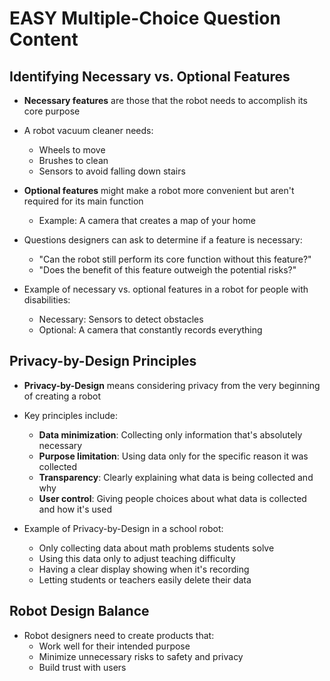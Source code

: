 # EASY Multiple-Choice Question Content

## Identifying Necessary vs. Optional Features

- **Necessary features** are those that the robot needs to accomplish its core purpose
- A robot vacuum cleaner needs:
  - Wheels to move
  - Brushes to clean
  - Sensors to avoid falling down stairs

- **Optional features** might make a robot more convenient but aren't required for its main function
  - Example: A camera that creates a map of your home

- Questions designers can ask to determine if a feature is necessary:
  - "Can the robot still perform its core function without this feature?"
  - "Does the benefit of this feature outweigh the potential risks?"

- Example of necessary vs. optional features in a robot for people with disabilities:
  - Necessary: Sensors to detect obstacles
  - Optional: A camera that constantly records everything

## Privacy-by-Design Principles

- **Privacy-by-Design** means considering privacy from the very beginning of creating a robot

- Key principles include:
  - **Data minimization**: Collecting only information that's absolutely necessary
  - **Purpose limitation**: Using data only for the specific reason it was collected
  - **Transparency**: Clearly explaining what data is being collected and why
  - **User control**: Giving people choices about what data is collected and how it's used

- Example of Privacy-by-Design in a school robot:
  - Only collecting data about math problems students solve
  - Using this data only to adjust teaching difficulty
  - Having a clear display showing when it's recording
  - Letting students or teachers easily delete their data

## Robot Design Balance

- Robot designers need to create products that:
  - Work well for their intended purpose
  - Minimize unnecessary risks to safety and privacy
  - Build trust with users